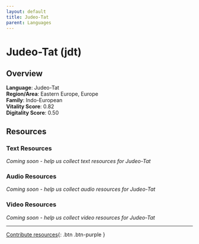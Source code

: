 ```yaml
---
layout: default
title: Judeo-Tat
parent: Languages
---
```


# Judeo-Tat (jdt)

## Overview

**Language**: Judeo-Tat  
**Region/Area**: Eastern Europe, Europe  
**Family**: Indo-European  
**Vitality Score**: 0.82  
**Digitality Score**: 0.50  

## Resources

### Text Resources
*Coming soon - help us collect text resources for Judeo-Tat*

### Audio Resources
*Coming soon - help us collect audio resources for Judeo-Tat*

### Video Resources
*Coming soon - help us collect video resources for Judeo-Tat*

---

[Contribute resources](https://fairtrain.github.io/){: .btn .btn-purple }
